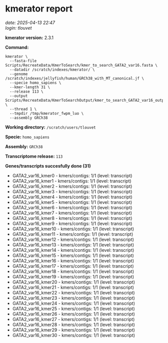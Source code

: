 # kmerator report
*date: 2025-04-13 22:47*  
*login: tlouvet*

**kmerator version:** 2.3.1

**Command:**

```
kmerator \
  --fasta-file Scripts/RecreateData/KmerToSearch/kmer_to_search_GATA2_var16.fasta \
  --datadir /scratch/indexes/kmerator/ \
  --genome /scratch/indexes/jellyfish/human/GRCh38_with_MT_canonical.jf \
  --specie homo_sapiens \
  --kmer-length 31 \
  --release 113 \
  --output Scripts/RecreateData/KmerToSearchOutput/kmer_to_search_GATA2_var16_output \
  --thread 1 \
  --tmpdir /tmp/kmerator_fwpm_luo \
  --assembly GRCh38
```

**Working directory:** `/scratch/users/tlouvet`

**Specie:** `homo_sapiens`

**Assembly:** `GRCh38`

**Transcriptome release:** `113`

**Genes/transcripts succesfully done (31)**

- GATA2_var16_kmer0 - kmers/contigs: 1/1 (level: transcript)
- GATA2_var16_kmer1 - kmers/contigs: 1/1 (level: transcript)
- GATA2_var16_kmer2 - kmers/contigs: 1/1 (level: transcript)
- GATA2_var16_kmer3 - kmers/contigs: 1/1 (level: transcript)
- GATA2_var16_kmer4 - kmers/contigs: 1/1 (level: transcript)
- GATA2_var16_kmer5 - kmers/contigs: 1/1 (level: transcript)
- GATA2_var16_kmer6 - kmers/contigs: 1/1 (level: transcript)
- GATA2_var16_kmer7 - kmers/contigs: 1/1 (level: transcript)
- GATA2_var16_kmer8 - kmers/contigs: 1/1 (level: transcript)
- GATA2_var16_kmer9 - kmers/contigs: 1/1 (level: transcript)
- GATA2_var16_kmer10 - kmers/contigs: 1/1 (level: transcript)
- GATA2_var16_kmer11 - kmers/contigs: 1/1 (level: transcript)
- GATA2_var16_kmer12 - kmers/contigs: 1/1 (level: transcript)
- GATA2_var16_kmer13 - kmers/contigs: 1/1 (level: transcript)
- GATA2_var16_kmer14 - kmers/contigs: 1/1 (level: transcript)
- GATA2_var16_kmer15 - kmers/contigs: 1/1 (level: transcript)
- GATA2_var16_kmer16 - kmers/contigs: 1/1 (level: transcript)
- GATA2_var16_kmer17 - kmers/contigs: 1/1 (level: transcript)
- GATA2_var16_kmer18 - kmers/contigs: 1/1 (level: transcript)
- GATA2_var16_kmer19 - kmers/contigs: 1/1 (level: transcript)
- GATA2_var16_kmer20 - kmers/contigs: 1/1 (level: transcript)
- GATA2_var16_kmer21 - kmers/contigs: 1/1 (level: transcript)
- GATA2_var16_kmer22 - kmers/contigs: 1/1 (level: transcript)
- GATA2_var16_kmer23 - kmers/contigs: 1/1 (level: transcript)
- GATA2_var16_kmer24 - kmers/contigs: 1/1 (level: transcript)
- GATA2_var16_kmer25 - kmers/contigs: 1/1 (level: transcript)
- GATA2_var16_kmer26 - kmers/contigs: 1/1 (level: transcript)
- GATA2_var16_kmer27 - kmers/contigs: 1/1 (level: transcript)
- GATA2_var16_kmer28 - kmers/contigs: 1/1 (level: transcript)
- GATA2_var16_kmer29 - kmers/contigs: 1/1 (level: transcript)
- GATA2_var16_kmer30 - kmers/contigs: 1/1 (level: transcript)

